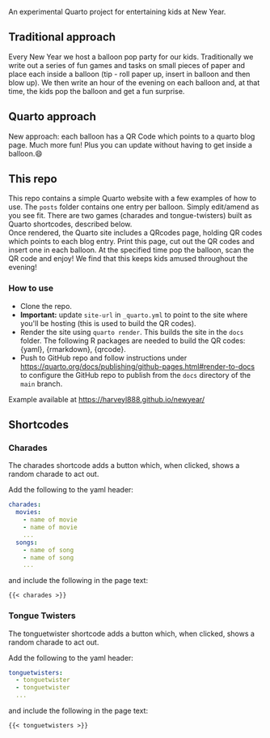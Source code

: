 An experimental Quarto project for entertaining kids at New Year.  

## Traditional approach

Every New Year we host a balloon pop party for our kids.  Traditionally we write out a series of fun games and tasks on small pieces of paper and place each inside a balloon (tip - roll paper up, insert in balloon and then blow up).  We then write an hour of the evening on each balloon and, at that time, the kids pop the balloon and get a fun surprise.

## Quarto approach

New approach: each balloon has a QR Code which points to a quarto blog page.  Much more fun!  Plus you can update without having to get inside a balloon.😄 

## This repo

This repo contains a simple Quarto website with a few examples of how to use.  The `posts` folder contains one entry per balloon.  Simply edit/amend as you see fit.  There are two games (charades and tongue-twisters) built as Quarto shortcodes, described below.  
Once rendered, the Quarto site includes a QRcodes page, holding QR codes which points to each blog entry.  Print this page, cut out the QR codes and insert one in each balloon.  At the specified time pop the balloon, scan the QR code and enjoy!  We find that this keeps kids amused throughout the evening!

### How to use

-  Clone the repo.
-  **Important:** update `site-url` in `_quarto.yml` to point to the site where you'll be hosting (this is used to build the QR codes).
-  Render the site using `quarto render`.  This builds the site in the `docs` folder.  The following R packages are needed to build the QR codes: {yaml}, {rmarkdown}, {qrcode}.
-  Push to GitHub repo and follow instructions under https://quarto.org/docs/publishing/github-pages.html#render-to-docs to configure the GitHub repo to publish from the `docs` directory of the `main` branch.

Example available at https://harveyl888.github.io/newyear/


## Shortcodes

### Charades
The charades shortcode adds a button which, when clicked, shows a random charade to act out.

Add the following to the yaml header:
```yaml
charades:
  movies:
    - name of movie
    - name of movie
    ...
  songs:
    - name of song
    - name of song
    ...
```

and include the following in the page text:

```
{{< charades >}}
```

### Tongue Twisters
The tonguetwister shortcode adds a button which, when clicked, shows a random charade to act out.

Add the following to the yaml header:
```yaml
tonguetwisters:
  - tonguetwister
  - tonguetwister
  ...
```

and include the following in the page text:

```
{{< tonguetwisters >}}
```
